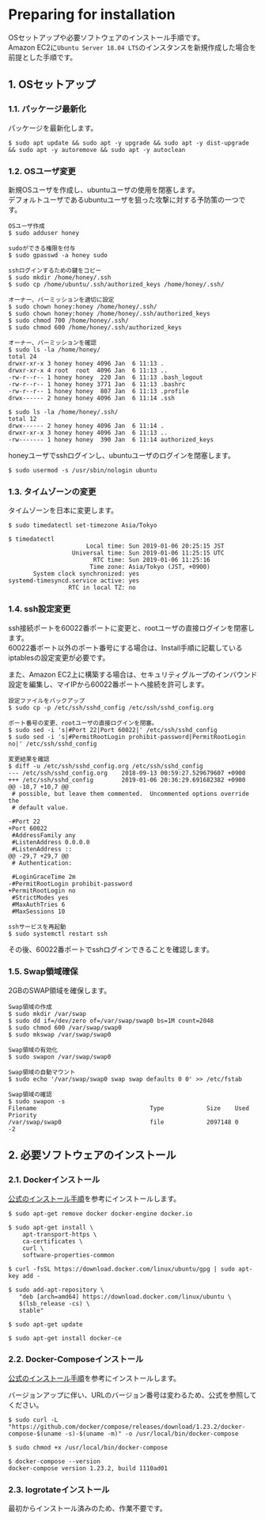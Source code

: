 # Preparing for installation

OSセットアップや必要ソフトウェアのインストール手順です。  
Amazon EC2に`Ubuntu Server 18.04 LTS`のインスタンスを新規作成した場合を前提とした手順です。  

## 1. OSセットアップ 

### 1.1. パッケージ最新化
パッケージを最新化します。
```
$ sudo apt update && sudo apt -y upgrade && sudo apt -y dist-upgrade && sudo apt -y autoremove && sudo apt -y autoclean
```

### 1.2. OSユーザ変更
新規OSユーザを作成し、ubuntuユーザの使用を閉塞します。  
デフォルトユーザであるubuntuユーザを狙った攻撃に対する予防策の一つです。
```
OSユーザ作成
$ sudo adduser honey

sudoができる権限を付与
$ sudo gpasswd -a honey sudo

sshログインするための鍵をコピー
$ sudo mkdir /home/honey/.ssh
$ sudo cp /home/ubuntu/.ssh/authorized_keys /home/honey/.ssh/

オーナー、パーミッションを適切に設定
$ sudo chown honey:honey /home/honey/.ssh/
$ sudo chown honey:honey /home/honey/.ssh/authorized_keys
$ sudo chmod 700 /home/honey/.ssh/
$ sudo chmod 600 /home/honey/.ssh/authorized_keys

オーナー、パーミッションを確認
$ sudo ls -la /home/honey/
total 24
drwxr-xr-x 3 honey honey 4096 Jan  6 11:13 .
drwxr-xr-x 4 root  root  4096 Jan  6 11:13 ..
-rw-r--r-- 1 honey honey  220 Jan  6 11:13 .bash_logout
-rw-r--r-- 1 honey honey 3771 Jan  6 11:13 .bashrc
-rw-r--r-- 1 honey honey  807 Jan  6 11:13 .profile
drwx------ 2 honey honey 4096 Jan  6 11:14 .ssh

$ sudo ls -la /home/honey/.ssh/
total 12
drwx------ 2 honey honey 4096 Jan  6 11:14 .
drwxr-xr-x 3 honey honey 4096 Jan  6 11:13 ..
-rw------- 1 honey honey  390 Jan  6 11:14 authorized_keys
```

honeyユーザでsshログインし、ubuntuユーザのログインを閉塞します。
```
$ sudo usermod -s /usr/sbin/nologin ubuntu
```

### 1.3. タイムゾーンの変更
タイムゾーンを日本に変更します。
```
$ sudo timedatectl set-timezone Asia/Tokyo

$ timedatectl
                      Local time: Sun 2019-01-06 20:25:15 JST
                  Universal time: Sun 2019-01-06 11:25:15 UTC
                        RTC time: Sun 2019-01-06 11:25:16
                       Time zone: Asia/Tokyo (JST, +0900)
       System clock synchronized: yes
systemd-timesyncd.service active: yes
                 RTC in local TZ: no
```

### 1.4. ssh設定変更
ssh接続ポートを60022番ポートに変更と、rootユーザの直接ログインを閉塞します。  
60022番ポート以外のポート番号にする場合は、Install手順に記載しているiptablesの設定変更が必要です。

また、Amazon EC2上に構築する場合は、セキュリティグループのインバウンド設定を編集し、マイIPから60022番ポートへ接続を許可します。

```
設定ファイルをバックアップ
$ sudo cp -p /etc/ssh/sshd_config /etc/ssh/sshd_config.org

ポート番号の変更、rootユーザの直接ログインを閉塞。
$ sudo sed -i 's|#Port 22|Port 60022|' /etc/ssh/sshd_config
$ sudo sed -i 's|#PermitRootLogin prohibit-password|PermitRootLogin no|' /etc/ssh/sshd_config

変更結果を確認
$ diff -u /etc/ssh/sshd_config.org /etc/ssh/sshd_config
--- /etc/ssh/sshd_config.org    2018-09-13 00:59:27.529679607 +0900
+++ /etc/ssh/sshd_config        2019-01-06 20:36:29.691682382 +0900
@@ -10,7 +10,7 @@
 # possible, but leave them commented.  Uncommented options override the
 # default value.

-#Port 22
+Port 60022
 #AddressFamily any
 #ListenAddress 0.0.0.0
 #ListenAddress ::
@@ -29,7 +29,7 @@
 # Authentication:

 #LoginGraceTime 2m
-#PermitRootLogin prohibit-password
+PermitRootLogin no
 #StrictModes yes
 #MaxAuthTries 6
 #MaxSessions 10

sshサービスを再起動
$ sudo systemctl restart ssh
```

その後、60022番ポートでsshログインできることを確認します。

### 1.5. Swap領域確保
2GBのSWAP領域を確保します。

```
Swap領域の作成
$ sudo mkdir /var/swap
$ sudo dd if=/dev/zero of=/var/swap/swap0 bs=1M count=2048
$ sudo chmod 600 /var/swap/swap0
$ sudo mkswap /var/swap/swap0

Swap領域の有効化
$ sudo swapon /var/swap/swap0

Swap領域の自動マウント
$ sudo echo '/var/swap/swap0 swap swap defaults 0 0' >> /etc/fstab

Swap領域の確認
$ sudo swapon -s
Filename                                Type            Size    Used    Priority
/var/swap/swap0                         file            2097148 0       -2
```

## 2. 必要ソフトウェアのインストール
### 2.1. Dockerインストール
[公式のインストール手順](https://docs.docker.com/install/linux/docker-ce/ubuntu/)を参考にインストールします。

```
$ sudo apt-get remove docker docker-engine docker.io

$ sudo apt-get install \
    apt-transport-https \
    ca-certificates \
    curl \
    software-properties-common

$ curl -fsSL https://download.docker.com/linux/ubuntu/gpg | sudo apt-key add -

$ sudo add-apt-repository \
   "deb [arch=amd64] https://download.docker.com/linux/ubuntu \
   $(lsb_release -cs) \
   stable"

$ sudo apt-get update

$ sudo apt-get install docker-ce
```

### 2.2. Docker-Composeインストール
[公式のインストール手順](https://docs.docker.com/compose/install/)を参考にインストールします。

バージョンアップに伴い、URLのバージョン番号は変わるため、公式を参照してください。
```
$ sudo curl -L "https://github.com/docker/compose/releases/download/1.23.2/docker-compose-$(uname -s)-$(uname -m)" -o /usr/local/bin/docker-compose

$ sudo chmod +x /usr/local/bin/docker-compose

$ docker-compose --version
docker-compose version 1.23.2, build 1110ad01
```

### 2.3. logrotateインストール
最初からインストール済みのため、作業不要です。
